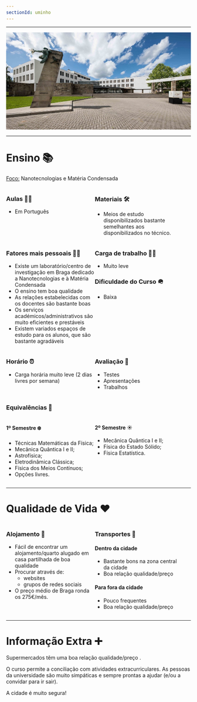 ```yaml
---
sectionId: uminho
---
```


---

<img src="images/uminho.jpg" alt="UMinho" class="rounded-image">

---

# Ensino 📚

<u>Foco:</u> Nanotecnologias e Matéria Condensada

<div style="display: flex;">
    <div style="flex-basis: 48%;">
        <h3>Aulas 👩‍🏫</h3>
        <ul>
            <li>Em Português</li>
        </ul>
    </div>
    <div style="flex-basis: 48%;">
        <h3>Materiais 🛠️</h3>
        <ul>
            <li>Meios de estudo disponibilizados bastante semelhantes aos disponibilizados no técnico.</li>
        </ul>
    </div>
</div>

<!-- Fatores mais pessoais Section -->
<div style="display: flex;">
    <div style="flex-basis: 48%;">
        <h3>Fatores mais pessoais 🙍‍♂️</h3>
        <ul>
            <li>Existe um laboratório/centro de investigação em Braga dedicado a Nanotecnologias e à Matéria Condensada</li>
            <li>O ensino tem boa qualidade</li>
            <li>As relações estabelecidas com os docentes são bastante boas</li>
            <li>Os serviços académicos/administrativos são muito eficientes e prestáveis</li>
            <li>Existem variados espaços de estudo para os alunos, que são bastante agradáveis</li>
        </ul>
    </div>
    <div style="flex-basis: 48%;">
        <h3>Carga de trabalho 😮‍💨</h3>
        <ul>
            <li>Muito leve</li>
        </ul>
        <h3>Dificuldade do Curso 🪖</h3>
        <ul>
            <li>Baixa</li>
        </ul>
    </div>
</div>

<!-- Horário Section -->
<div style="display: flex;">
    <div style="flex-basis: 48%;">
        <h3>Horário ⏰</h3>
        <ul>
            <li>Carga horária muito leve (2 dias livres por semana)</li>
        </ul>
    </div>
    <div style="flex-basis: 48%;">
        <h3>Avaliação 📝</h3>
        <ul>
            <li>Testes</li>
            <li>Apresentações</li>
            <li>Trabalhos</li>
        </ul>
    </div>
</div>

### Equivalências 📜

<div style="display: flex;">
    <div style="flex-basis: 48%;">
        <h4>1º Semestre ❄️</h4>
        <ul>
            <li>Técnicas Matemáticas da Física;</li>
            <li>Mecânica Quântica I e II;</li>
            <li>Astrofísica;</li>
            <li>Eletrodinâmica Clássica;</li>
            <li>Física dos Meios Contínuos;</li>
            <li>Opções livres.</li>
        </ul>
    </div>
    <div style="flex-basis: 48%;">
        <h4>2º Semestre ☀️</h4>
        <ul>
            <li>Mecânica Quântica I e II;</li>
            <li>Física do Estado Sólido;</li>
            <li>Física Estatística.</li>
        </ul>
    </div>
</div>

---

# Qualidade de Vida ❤️

<div style="display: flex;">
    <div style="flex-basis: 48%;">
        <h3>Alojamento 🏡</h3>
        <ul>
            <li>Fácil de encontrar um alojamento/quarto alugado em casa partilhada de boa qualidade</li>
            <li>Procurar através de:
                <ul>
                    <li>websites</li>
                    <li>grupos de redes sociais</li>
                </ul>
            </li>
            <li>O preço médio de Braga ronda os 275€/mês.</li>
        </ul>
    </div>
    <div style="flex-basis: 48%;">
        <h3>Transportes 🚌</h3>
        <h4>Dentro da cidade</h4>
        <ul>
            <li>Bastante bons na zona central da cidade</li>
            <li>Boa relação qualidade/preço</li>
        </ul>
        <h4>Para fora da cidade</h4>
        <ul>
            <li>Pouco frequentes</li>
            <li>Boa relação qualidade/preço</li>
        </ul>
    </div>
</div>

---

# Informação Extra ➕

Supermercados têm uma boa relação qualidade/preço .

O curso permite a conciliação com atividades extracurriculares. As pessoas da universidade são muito simpáticas e sempre prontas a ajudar (e/ou a convidar para ir sair).

A cidade é muito segura!

